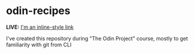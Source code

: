 # odin-recipes

**LIVE:** [I'm an inline-style link](https://prokhnitskyi.github.io/odin-recipes/)

I've created this repository during "The Odin Project" course, mostly to get familiarity with git from CLI